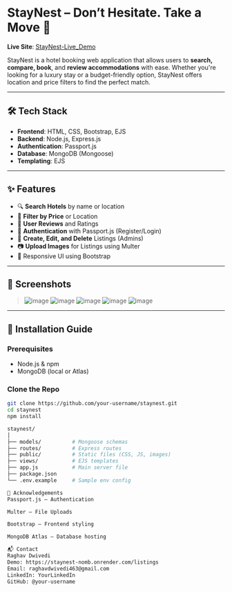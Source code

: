 # StayNest – Don’t Hesitate. Take a Move 🏨
**Live Site**: [StayNest-Live_Demo](https://staynest-nomb.onrender.com/listings)

StayNest is a hotel booking web application that allows users to **search, compare, book**, and **review accommodations** with ease. Whether you're looking for a luxury stay or a budget-friendly option, StayNest offers location and price filters to find the perfect match.

---

## 🛠️ Tech Stack

- **Frontend**: HTML, CSS, Bootstrap, EJS
- **Backend**: Node.js, Express.js
- **Authentication**: Passport.js
- **Database**: MongoDB (Mongoose)
- **Templating**: EJS

---

## ✨ Features

- 🔍 **Search Hotels** by name or location  
- 📍 **Filter by Price** or Location  
- 📝 **User Reviews** and Ratings  
- 🔐 **Authentication** with Passport.js (Register/Login)  
- 🏨 **Create, Edit, and Delete** Listings (Admins)  
- 📷 **Upload Images** for Listings using Multer  
- 🎨 Responsive UI using Bootstrap

---

## 📸 Screenshots

> ![image](https://github.com/user-attachments/assets/f82cb8a6-4ae5-4458-8636-5e810d5d5c62)
> ![image](https://github.com/user-attachments/assets/e8f0fbcf-bcd0-4156-a614-dd32a6727ea4)
> ![image](https://github.com/user-attachments/assets/eca9a4c1-d894-46f5-8cc8-d4c0bf767830)
> ![image](https://github.com/user-attachments/assets/9b0eb59b-4634-42e3-8111-5e2482a7d982)
> ![image](https://github.com/user-attachments/assets/7a0c2ae6-ed1c-48b3-9aba-7396b8bb4bb0)






---

## 🚀 Installation Guide

### Prerequisites

- Node.js & npm
- MongoDB (local or Atlas)

### Clone the Repo

```bash
git clone https://github.com/your-username/staynest.git
cd staynest
npm install

staynest/
│
├── models/          # Mongoose schemas
├── routes/          # Express routes
├── public/          # Static files (CSS, JS, images)
├── views/           # EJS templates
├── app.js           # Main server file
├── package.json     
└── .env.example     # Sample env config

🙌 Acknowledgements
Passport.js – Authentication

Multer – File Uploads

Bootstrap – Frontend styling

MongoDB Atlas – Database hosting

📬 Contact
Raghav Dwivedi
Demo: https://staynest-nomb.onrender.com/listings
Email: raghavdwivedi463@gmail.com
LinkedIn: YourLinkedIn
GitHub: @your-username
